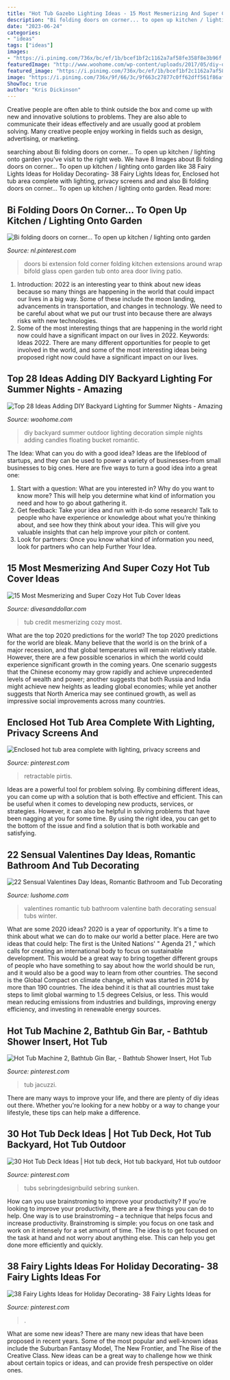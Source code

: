 ```yaml
---
title: "Hot Tub Gazebo Lighting Ideas - 15 Most Mesmerizing And Super Cozy Hot Tub Cover Ideas"
description: "Bi folding doors on corner... to open up kitchen / lighting onto garden"
date: "2023-06-24"
categories:
- "ideas"
tags: ["ideas"]
images:
- "https://i.pinimg.com/736x/bc/ef/1b/bcef1bf2c1162a7af58fe358f8e3b96f.jpg"
featuredImage: "http://www.woohome.com/wp-content/uploads/2017/05/diy-outdoor-lighting-6.jpg"
featured_image: "https://i.pinimg.com/736x/bc/ef/1b/bcef1bf2c1162a7af58fe358f8e3b96f.jpg"
image: "https://i.pinimg.com/736x/9f/66/3c/9f663c27877c0ff62dff561f86afc7a9.jpg"
ShowToc: true
author: "Kris Dickinson"
---
```



Creative people are often able to think outside the box and come up with new and innovative solutions to problems. They are also able to communicate their ideas effectively and are usually good at problem solving. Many creative people enjoy working in fields such as design, advertising, or marketing.

	

		
searching about Bi folding doors on corner... To open up kitchen / lighting onto garden you've visit to the right web. We have 8 Images about Bi folding doors on corner... To open up kitchen / lighting onto garden like 38 Fairy Lights Ideas for Holiday Decorating- 38 Fairy Lights Ideas for, Enclosed hot tub area complete with lighting, privacy screens and and also Bi folding doors on corner... To open up kitchen / lighting onto garden. Read more:
		
    
## Bi Folding Doors On Corner... To Open Up Kitchen / Lighting Onto Garden

<img loading=lazy src="https://i.pinimg.com/736x/9f/66/3c/9f663c27877c0ff62dff561f86afc7a9.jpg" onerror="this.onerror=null;this.src='https://tse3.mm.bing.net/th?id=OIP.XVfw1p0eGOjXXDAXg5Dh0QHaE8&amp;pid=15.1';" alt="Bi folding doors on corner... To open up kitchen / lighting onto garden">

_Source: nl.pinterest.com_

>doors bi extension fold corner folding kitchen extensions around wrap bifold glass open garden tub onto area door living patio. 

	

1) Introduction: 2022 is an interesting year to think about new ideas because so many things are happening in the world that could impact our lives in a big way. Some of these include the moon landing, advancements in transportation, and changes in technology. We need to be careful about what we put our trust into because there are always risks with new technologies.
2) Some of the most interesting things that are happening in the world right now could have a significant impact on our lives in 2022. Keywords: Ideas 2022. There are many different opportunities for people to get involved in the world, and some of the most interesting ideas being proposed right now could have a significant impact on our lives.

    
## Top 28 Ideas Adding DIY Backyard Lighting For Summer Nights - Amazing

<img loading=lazy src="http://www.woohome.com/wp-content/uploads/2017/05/diy-outdoor-lighting-6.jpg" onerror="this.onerror=null;this.src='https://tse2.mm.bing.net/th?id=OIP.8ASKd0AU_yuIFf0iVNasNwHaQD&amp;pid=15.1';" alt="Top 28 Ideas Adding DIY Backyard Lighting for Summer Nights - Amazing">

_Source: woohome.com_

>diy backyard summer outdoor lighting decoration simple nights adding candles floating bucket romantic. 

	

The Idea: What can you do with a good idea?
Ideas are the lifeblood of startups, and they can be used to power a variety of businesses-from small businesses to big ones. Here are five ways to turn a good idea into a great one:
1. Start with a question: What are you interested in? Why do you want to know more? This will help you determine what kind of information you need and how to go about gathering it.
2. Get feedback: Take your idea and run with it-do some research! Talk to people who have experience or knowledge about what you’re thinking about, and see how they think about your idea. This will give you valuable insights that can help improve your pitch or content.
3. Look for partners: Once you know what kind of information you need, look for partners who can help Further Your Idea.

    
## 15 Most Mesmerizing And Super Cozy Hot Tub Cover Ideas

<img loading=lazy src="https://www.divesanddollar.com/wp-content/uploads/2017/04/Hot-Tub-Cover-13.jpg" onerror="this.onerror=null;this.src='https://tse2.mm.bing.net/th?id=OIP._1FZPbYrDxocuf92uEi2ogHaGe&amp;pid=15.1';" alt="15 Most Mesmerizing and Super Cozy Hot Tub Cover Ideas">

_Source: divesanddollar.com_

>tub credit mesmerizing cozy most. 

	

What are the top 2020 predictions for the world?
The top 2020 predictions for the world are bleak. Many believe that the world is on the brink of a major recession, and that global temperatures will remain relatively stable. However, there are a few possible scenarios in which the world could experience significant growth in the coming years. One scenario suggests that the Chinese economy may grow rapidly and achieve unprecedented levels of wealth and power; another suggests that both Russia and India might achieve new heights as leading global economies; while yet another suggests that North America may see continued growth, as well as impressive social improvements across many countries.

    
## Enclosed Hot Tub Area Complete With Lighting, Privacy Screens And

<img loading=lazy src="https://i.pinimg.com/736x/82/e0/95/82e095150f6a43ff0582eb359c8d98f8.jpg" onerror="this.onerror=null;this.src='https://tse4.mm.bing.net/th?id=OIP.XVzHMg_WihAn0L7Ho43wIQHaE6&amp;pid=15.1';" alt="Enclosed hot tub area complete with lighting, privacy screens and">

_Source: pinterest.com_

>retractable pirtis. 

	

Ideas are a powerful tool for problem solving. By combining different ideas, you can come up with a solution that is both effective and efficient. This can be useful when it comes to developing new products, services, or strategies. However, it can also be helpful in solving problems that have been nagging at you for some time. By using the right idea, you can get to the bottom of the issue and find a solution that is both workable and satisfying.

    
## 22 Sensual Valentines Day Ideas, Romantic Bathroom And Tub Decorating

<img loading=lazy src="https://www.lushome.com/wp-content/uploads/2016/02/romantic-valentines-day-ideas-bathtubs-20.jpg" onerror="this.onerror=null;this.src='https://tse1.mm.bing.net/th?id=OIP.hg_QZacVZQnrtKpnxsUMFAHaIa&amp;pid=15.1';" alt="22 Sensual Valentines Day Ideas, Romantic Bathroom and Tub Decorating">

_Source: lushome.com_

>valentines romantic tub bathroom valentine bath decorating sensual tubs winter. 

	

What are some 2020 ideas?
2020 is a year of opportunity. It's a time to think about what we can do to make our world a better place. Here are two ideas that could help: 
The first is the United Nations' " Agenda 21 ," which calls for creating an international body to focus on sustainable development. This would be a great way to bring together different groups of people who have something to say about how the world should be run, and it would also be a good way to learn from other countries. 
The second is the Global Compact on climate change, which was started in 2014 by more than 190 countries. The idea behind it is that all countries must take steps to limit global warming to 1.5 degrees Celsius, or less. This would mean reducing emissions from industries and buildings, improving energy efficiency, and investing in renewable energy sources.

    
## Hot Tub Machine 2, Bathtub Gin Bar, - Bathtub Shower Insert, Hot Tub

<img loading=lazy src="https://i.pinimg.com/736x/4f/88/c4/4f88c4f51294f9bb5505257880cc6e58.jpg" onerror="this.onerror=null;this.src='https://tse3.mm.bing.net/th?id=OIP.j_VhYdbkSlFTtzC3suIpbwHaEs&amp;pid=15.1';" alt="Hot Tub Machine 2, Bathtub Gin Bar, - Bathtub Shower Insert, Hot Tub">

_Source: pinterest.com_

>tub jacuzzi. 

	

There are many ways to improve your life, and there are plenty of diy ideas out there. Whether you're looking for a new hobby or a way to change your lifestyle, these tips can help make a difference.

    
## 30 Hot Tub Deck Ideas | Hot Tub Deck, Hot Tub Backyard, Hot Tub Outdoor

<img loading=lazy src="https://i.pinimg.com/736x/9d/09/60/9d096024e4e100d08d770aa9d49ab236.jpg" onerror="this.onerror=null;this.src='https://tse1.mm.bing.net/th?id=OIP.ZqZtQK_HR8zEpmKMvCsq2wHaF5&amp;pid=15.1';" alt="30 Hot Tub Deck Ideas | Hot tub deck, Hot tub backyard, Hot tub outdoor">

_Source: pinterest.com_

>tubs sebringdesignbuild sebring sunken. 

	

How can you use brainstroming to improve your productivity?
If you're looking to improve your productivity, there are a few things you can do to help. One way is to use brainstroming – a technique that helps focus and increase productivity. Brainstroming is simple: you focus on one task and work on it intensely for a set amount of time. The idea is to get focused on the task at hand and not worry about anything else. This can help you get done more efficiently and quickly.

    
## 38 Fairy Lights Ideas For Holiday Decorating- 38 Fairy Lights Ideas For

<img loading=lazy src="https://i.pinimg.com/736x/bc/ef/1b/bcef1bf2c1162a7af58fe358f8e3b96f.jpg" onerror="this.onerror=null;this.src='https://tse2.mm.bing.net/th?id=OIP.yKHkzsvIGCfqc03wgk-6pAHaFb&amp;pid=15.1';" alt="38 Fairy Lights Ideas for Holiday Decorating- 38 Fairy Lights Ideas for">

_Source: pinterest.com_

>. 

	

What are some new ideas?
There are many new ideas that have been proposed in recent years. Some of the most popular and well-known ideas include the Suburban Fantasy Model, The New Frontier, and The Rise of the Creative Class. New ideas can be a great way to challenge how we think about certain topics or ideas, and can provide fresh perspective on older ones.

